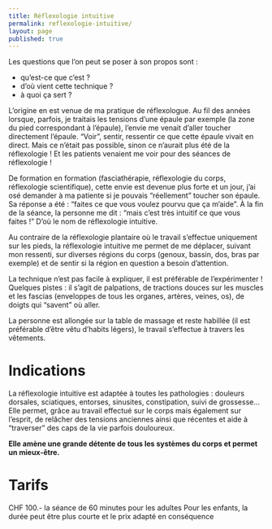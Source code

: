 ```yaml
---
title: Réflexologie intuitive
permalink: reflexologie-intuitive/
layout: page
published: true
---
```



Les questions que l’on peut se poser à son propos sont :

- qu’est-ce que c’est ?
- d’où vient cette technique ?
- à quoi ça sert ?

L’origine en est venue de ma pratique de réflexologue. Au fil des années lorsque, parfois, je traitais les tensions d’une épaule par exemple (la zone du pied correspondant à l’épaule), l’envie me venait d’aller toucher directement l’épaule. “Voir”, sentir, ressentir ce que cette épaule vivait en direct. Mais ce n’était pas possible, sinon ce n’aurait plus été de la réflexologie ! Et les patients venaient me voir pour des séances de réflexologie !

De formation en formation (fasciathérapie, réflexologie du corps, réflexologie scientifique), cette envie est devenue plus forte et un jour, j’ai osé demander à ma patiente si je pouvais “réellement” toucher son épaule. Sa réponse a été : “faites ce que vous voulez pourvu que ça m’aide”. À la fin de la séance, la personne me dit : “mais c’est très intuitif ce que vous faites !” D’où le nom de réflexologie intuitive.

Au contraire de la réflexologie plantaire où le travail s’effectue uniquement sur les pieds, la réflexologie intuitive me permet de me déplacer, suivant mon ressenti, sur diverses régions du corps (genoux, bassin, dos, bras par exemple) et de sentir si la région en question a besoin d’attention.

La technique n’est pas facile à expliquer, il est préférable de l’expérimenter ! Quelques pistes : il s’agit de palpations, de tractions douces sur les muscles et les fascias (enveloppes de tous les organes, artères, veines, os), de doigts qui “savent” où aller.

La personne est allongée sur la table de massage et reste habillée (il est préférable d’être vêtu d’habits légers), le travail s’effectue à travers les vêtements.

# Indications

La réflexologie intuitive est adaptée à toutes les pathologies : douleurs dorsales, sciatiques, entorses, sinusites, constipation, suivi de grossesse… Elle permet, grâce au travail effectué sur le corps mais également sur l’esprit, de relâcher des tensions anciennes ainsi que récentes et aide à “traverser” des caps de la vie parfois douloureux.

**Elle amène une grande détente de tous les systèmes du corps et permet un mieux-être.**

# Tarifs

CHF 100.- la séance de 60 minutes pour les adultes
Pour les enfants, la durée peut être plus courte et le prix adapté en conséquence

